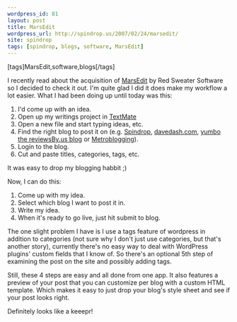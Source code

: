 ```yaml
---
wordpress_id: 81
layout: post
title: MarsEdit
wordpress_url: http://spindrop.us/2007/02/24/marsedit/
site: spindrop
tags: [spindrop, blogs, software, MarsEdit]
---
```

[tags]MarsEdit,software,blogs[/tags]

I recently read about the acquisition of [MarsEdit][] by Red Sweater Software so I decided to check it out.  I'm quite glad I did it does make my workflow a lot easier.  What I had been doing up until today was this:

1. I'd come up with an idea.
2. Open up my writings project in [TextMate][]
3. Open a new file and start typing ideas, etc.
4. Find the right blog to post it on (e.g. [Spindrop][], [davedash.com][dd], [yumbo the reviewsBy.us blog][yumbo] or [Metroblogging][mb]).
5. Login to the blog.
6. Cut and paste titles, categories, tags, etc.

It was easy to drop my blogging habbit ;)

Now, I can do this:
1. Come up with my idea.
2. Select which blog I want to post it in.
3. Write my idea.
4. When it's ready to go live, just hit submit to blog.

The one slight problem I have is I use a tags feature of wordpress in addition to categories (not sure why I don't just use categories, but that's another story), currently there's no easy way to deal with WordPress plugins' custom fields that I know of.  So there's an optional 5th step of examining the post on the site and possibly adding tags.

Still, these 4 steps are easy and all done from one app.  It also features a preview of your post that you can customize per blog with a custom HTML template.  Which makes it easy to just drop your blog's style sheet and see if your post looks right.

Definitely looks like a keeepr!

[MarsEdit]: http://www.red-sweater.com/marsedit/
[TextMate]: http://macromates.com/
[Spindrop]: http://spindrop.us/
[dd]: http://davedash.com/
[yumbo]: http://yumbo.reviewsby.us/
[mb]: http://twincities.metblogs.com/
